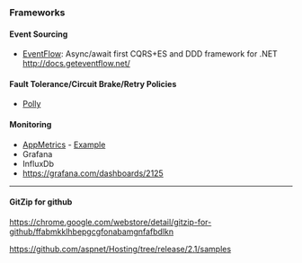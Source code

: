 ### Frameworks

#### Event Sourcing

  * [EventFlow](https://github.com/eventflow/EventFlow):  Async/await first CQRS+ES and DDD framework for .NET http://docs.geteventflow.net/ 
  
#### Fault Tolerance/Circuit Brake/Retry Policies

  * [Polly](https://github.com/App-vNext/Polly)
  
#### Monitoring

* [AppMetrics](https://www.app-metrics.io/) - [Example](https://github.com/devbrsa/C-Sharp-7-and-NET-Core-2-High-Performance/tree/master/Chapter09/SampleWebApp)
* Grafana
* InfluxDb
* https://grafana.com/dashboards/2125

---
 
#### GitZip for github
https://chrome.google.com/webstore/detail/gitzip-for-github/ffabmkklhbepgcgfonabamgnfafbdlkn

https://github.com/aspnet/Hosting/tree/release/2.1/samples
